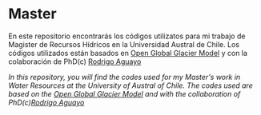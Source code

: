 # Master

En este repositorio encontrarás los códigos utilizatos para mi trabajo de Magister de Recursos Hídricos en la Universidad Austral de Chile. Los códigos utilizados están basados en [Open Global Glacier Model](https://github.com/OGGM/oggm) y con la colaboración de PhD(c) [Rodrigo Aguayo](https://github.com/rodaguayo/Glacier_Uncertainties)  

*In this repository, you will find the codes used for my Master's work in Water Resources at the University of Austral of Chile. The codes used are based on the [Open Global Glacier Model](https://github.com/OGGM/oggm) and with the collaboration of PhD(c)[Rodrigo Aguayo](https://github.com/rodaguayo/Glacier_Uncertainties)*
